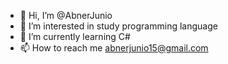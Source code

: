 - 👋 Hi, I’m @AbnerJunio
- 👀 I’m interested in study programming language
- 🌱 I’m currently learning C#
- 📫 How to reach me abnerjunio15@gmail.com
